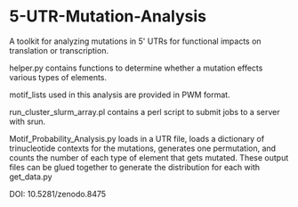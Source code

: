 # 5-UTR-Mutation-Analysis

A toolkit for analyzing mutations in 5' UTRs for functional impacts on translation or transcription. 

helper.py contains functions to determine whether a mutation effects various types of elements. 

motif_lists used in this analysis are provided in PWM format. 

run_cluster_slurm_array.pl contains a perl script to submit jobs to a server with srun. 

Motif_Probability_Analysis.py loads in a UTR file, loads a dictionary of trinucleotide contexts for the mutations, generates one permutation, and counts the number of each type of element that gets mutated. These output files can be glued together to generate the distribution for each with get_data.py


DOI: 10.5281/zenodo.8475
